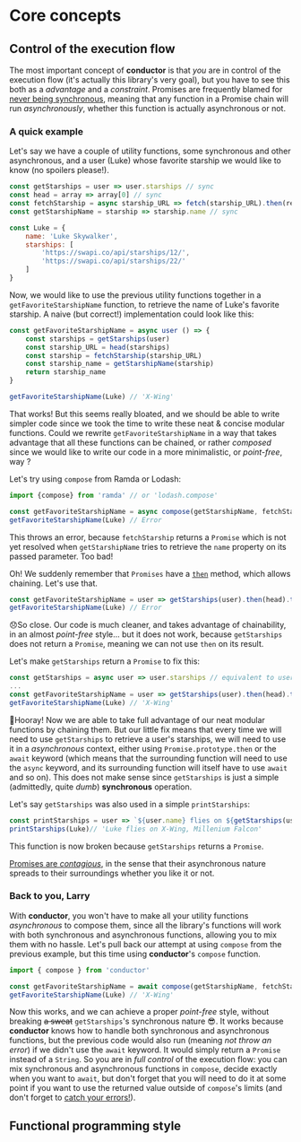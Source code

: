 # Core concepts

## Control of the execution flow

The most important concept of **conductor** is that _you_ are in control of the execution flow \(it's actually this library's very goal\), but you have to see this both as a _advantage_ and a _constraint_. Promises are frequently blamed for [never being synchronous](https://staltz.com/promises-are-not-neutral-enough.html#never-synchronous), meaning that any function in a Promise chain will run _asynchronously_, whether this function is actually asynchronous or not.

### A quick example

Let's say we have a couple of utility functions, some synchronous and other asynchronous, and a user \(Luke\) whose favorite starship we would like to know \(no spoilers please!\).

```javascript
const getStarships = user => user.starships // sync
const head = array => array[0] // sync
const fetchStarship = async starship_URL => fetch(starship_URL).then(response => response.json()) // async
const getStarshipName = starship => starship.name // sync

const Luke = {
    name: 'Luke Skywalker', 
    starships: [
        'https://swapi.co/api/starships/12/', 
        'https://swapi.co/api/starships/22/'
    ]
}
```

Now, we would like to use the previous utility functions together in a `getFavoriteStarshipName` function, to retrieve the name of Luke's favorite starship. A naive \(but correct!\) implementation could look like this:

```javascript
const getFavoriteStarshipName = async user () => {
    const starships = getStarships(user)
    const starship_URL = head(starships)
    const starship = fetchStarship(starship_URL)
    const starship_name = getStarshipName(starship)
    return starship_name
}

getFavoriteStarshipName(Luke) // 'X-Wing'
```

That works! But this seems really bloated, and we should be able to write simpler code since we took the time to write these neat & concise modular functions. Could we rewrite `getFavoriteStarshipName` in a way that takes advantage that all these functions can be chained, or rather _composed_ since we would like to write our code in a more minimalistic, or _point-free_, way ?

Let's try using `compose` from Ramda or Lodash:

```javascript
import {compose} from 'ramda' // or 'lodash.compose'

const getFavoriteStarshipName = async compose(getStarshipName, fetchStarship, head, getStarships) // remember compose works right to left
getFavoriteStarshipName(Luke) // Error
```

This throws an error, because `fetchStarship` returns a `Promise` which is not yet resolved when `getStarshipName` tries to retrieve the `name` property on its passed parameter. Too bad!

Oh! We suddenly remember that `Promises` have a [`then`](https://developer.mozilla.org/en-US/docs/Web/JavaScript/Reference/Global_Objects/Promise/then) method, which allows chaining. Let's use that.

```javascript
const getFavoriteStarshipName = user => getStarships(user).then(head).then(fetchStarship).then(getStarshipName)
getFavoriteStarshipName(Luke) // Error
```

😞So close. Our code is much cleaner, and takes advantage of chainability, in an almost _point-free_ style... but it does not work, because `getStarships` does not return a `Promise`, meaning we can not use `then` on its result.

Let's make `getStarships` return a `Promise` to fix this:

```javascript
const getStarships = async user => user.starships // equivalent to user => Promise.resolve(user.starships)
...
const getFavoriteStarshipName = user => getStarships(user).then(head).then(fetchStarship).then(getStarshipName)
getFavoriteStarshipName(Luke) // 'X-Wing'
```

🎉Hooray! Now we are able to take full advantage of our neat modular functions by chaining them. But our little fix means that every time we will need to use `getStarships` to retrieve a user's starships, we will need to use it in a _asynchronous_ context, either using `Promise.prototype.then` or the `await` keyword \(which means that the surrounding function will need to use the `async` keyword, and its surrounding function will itself have to use `await` and so on\). This does not make sense since `getStarships` is just a simple \(admittedly, quite _dumb_\) **synchronous** operation.

Let's say `getStarships` was also used in a simple `printStarships`:

```javascript
const printStarships = user => `${user.name} flies on ${getStarships(user).join()}.`
printStarships(Luke)// 'Luke flies on X-Wing, Millenium Falcon'
```

This function is now broken because `getStarships` returns a `Promise`.

[Promises are _contagious_](https://books.google.com/books?id=G7rBCQAAQBAJ&pg=PA25&lpg=PA25&dq=javascript+promises+are+contagious&source=bl&ots=NjXvlDkgSS&sig=4otCu3qz4HlEHRZwuBnpBJt5cHY&hl=fr&sa=X&redir_esc=y#v=onepage&q=javascript%20promises%20are%20contagious&f=false=), in the sense that their asynchronous nature spreads to their surroundings whether you like it or not.

### Back to you, Larry

With **conductor**, you won't have to make all your utility functions _asynchronous_ to compose them, since all the library's functions will work with both synchronous and asynchronous functions, allowing you to mix them with no hassle. Let's pull back our attempt at using `compose` from the previous example, but this time using **conductor**'s `compose` function.

```javascript
import { compose } from 'conductor'

const getFavoriteStarshipName = await compose(getStarshipName, fetchStarship, head, getStarships)
getFavoriteStarshipName(Luke) // 'X-Wing'
```

Now this works, and we can achieve a proper _point-free_ style, without breaking ~~a sweat~~ `getStarships`'s synchronous nature 😎. It works because **conductor** knows how to handle both synchronous and asynchronous functions, but the previous code would also run \(meaning _not throw an error_\) if we didn't use the `await` keyword. It would simply return a `Promise` instead of a `String`. So you are in _full control_ of the execution flow: you can mix synchronous and asynchronous functions in `compose`, decide exactly when you want to `await`, but don't forget that you will need to do it at some point if you want to use the returned value outside of `compose`'s limits \(and don't forget to [catch your errors!](https://github.com/tc39/ecmascript-asyncawait/issues/72)\).

## Functional programming style

